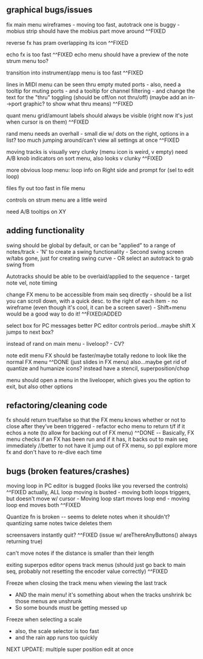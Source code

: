 graphical bugs/issues
-------------------------------------------
fix main menu wireframes 
    - moving too fast, autotrack one is buggy
    - mobius strip should have the mobius part move around
^^FIXED

reverse fx has pram overlapping its icon
^^FIXED

echo fx is too fast
^^FIXED
echo menu should have a preview of the note
strum menu too?

transition into instrument/app menu is too fast
^^FIXED


lines in MIDI menu can be seen thru empty muted ports
    - also, need a tooltip for muting ports
    - and a tooltip for channel filtering
    - and change the text for the "thru" toggling (should be off/on not thru/off) (maybe add an in-->port graphic? to show what thru means)
^^FIXED

quant menu grid/amount labels should always be visible (right now it's just when cursor is on them)
^^FIXED

rand menu needs an overhall
    - small die w/ dots on the right, options in a list? too much jumping around/can't view all settings at once
^^FIXED

moving tracks is visually very clunky (menu icon is weird, v empty)
need A/B knob indicators on sort menu, also looks v clunky
^^FIXED

more obvious loop menu: loop info on Right side and prompt for (sel to edit loop)

files fly out too fast in file menu

controls on strum menu are a little weird

need A/B tooltips on XY

adding functionality
-------------------------------------------
swing should be global by default, or can be "applied" to a range of notes/track
    - 'N' to create a swing functionality
    - Second swing screen w/tabs gone, just for creating swing curve
    - OR select an autotrack to grab swing from

Autotracks should be able to be overlaid/applied to the sequence
    - target note vel, note timing

change FX menu to be accessible from main seq directly
    - should be a list you can scroll down, with a quick desc. to the right of each item
    - no wireframe (even though it's cool, it can be a screen saver)
    - Shift+menu would be a good way to do it!
^^FIXED/ADDED

select box for PC messages
better PC editor controls period...maybe shift X jumps to next box?

instead of rand on main menu
    - liveloop?
    - CV?

note edit menu FX should be faster/maybe totally redone to look like the normal FX menu
^^DONE (just slides in FX menu)
also...maybe get rid of quantize and humanize icons? instead have a stencil, superposition/chop

menu should open a menu in the livelooper, which gives you the option to exit, but also other options

refactoring/cleaning code
-------------------------------------------
fx should return true/false so that the FX menu knows whether or not to close after they’ve been triggered
    - refactor echo menu to return t/f if it echos a note (to allow for backing out of FX menu)
^^DONE -- Basically, FX menu checks if an FX has been run and if it has, it backs out to main seq immediately
//better to not have it jump out of FX menu, so ppl explore more fx and don't have to re-dive each time

bugs (broken features/crashes)
-------------------------------------------
moving loop in PC editor is bugged (looks like you reversed the controls)
^^FIXED
actually, ALL loop moving is busted
    - moving both loops triggers, but doesn't move w/ cursor
    - Moving loop start moves loop end
    - moving loop end moves both
^^FIXED

Quantize fn is broken -- seems to delete notes when it shouldn't? quantizing same notes twice deletes them

screensavers instantly quit?
^^FIXED (issue w/ areThereAnyButtons() always returning true)

can't move notes if the distance is smaller than their length

exiting superpos editor opens track menus (should just go back to main seq, probably not resetting the encoder value correctly)
^^FIXED

Freeze when closing the track menu when viewing the last track
- AND the main menu! it's something about when the tracks unshrink bc those menus are unshrunk
- So some bounds must be getting messed up

Freeze when selecting a scale
- also, the scale selector is too fast
- and the rain app runs too quickly


NEXT UPDATE:
multiple super position edit at once

